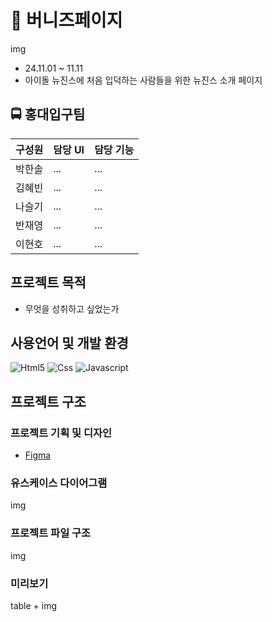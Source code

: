 # 🐰 버니즈페이지
img
- 24.11.01 ~ 11.11
- 아이돌 뉴진스에 처음 입덕하는 사람들을 위한 뉴진스 소개 페이지

## 🚍 홍대입구팀

| 구성원 | 담당 UI | 담당 기능 |
| :---: | :--- | :--- |
| 박한솔 | ...  | ...  |
| 김혜빈 | ...  | ...  |
| 나슬기 | ...  | ...  |
| 반재영 | ...  | ...  |
| 이현호 | ...  | ...  |

## 프로젝트 목적
- 무엇을 성취하고 싶었는가

## 사용언어 및 개발 환경
<img alt="Html5" src ="https://img.shields.io/badge/HTML-E34F26?&style=for-the-badge&logo=HTML5&logoColor=white"/> <img alt="Css" src ="https://img.shields.io/badge/CSS3-1572B6?&style=for-the-badge&logo=CSS3&logoColor=white"/> <img alt="Javascript" src ="https://img.shields.io/badge/JavaScript-F7DF1E?&style=for-the-badge&logo=JavaScript&logoColor=black"/>

## 프로젝트 구조
### 프로젝트 기획 및 디자인
- <a href="https://www.figma.com/design/29z26BrU5SFZxm4dewg4MR/%EA%B8%B0%ED%9A%8D-%EB%94%94%EC%9E%90%EC%9D%B8-%EC%BD%94%EB%94%A9?node-id=1-3&node-type=canvas&t=uBWqhd91vJqRlizD-0" target="_blank">Figma</a>
### 유스케이스 다이어그램
img
### 프로젝트 파일 구조
img
### 미리보기
table + img